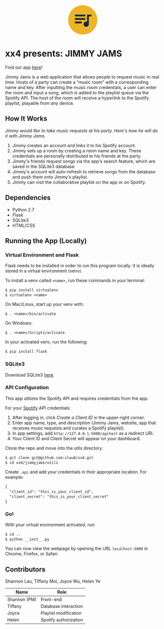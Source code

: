 <p align="center"><img src="jimmyjams/static/img/logo.png" width="100px"/></p>

# xx4 presents: JIMMY JAMS

Find our app [here](http://159.89.230.97/)!

Jimmy Jams is a web application that allows people to request music in real time. Hosts of a party can create a “music room” with a corresponding name and key. After inputting the music room credentials, a user can enter the room and input a song, which is added to the playlist queue via the Spotify API. The host of the room will receive a hyperlink to the Spotify playlist, playable from any device.

## How It Works
*Jimmy would like to take music requests at his party. Here's how he will do it with Jimmy Jams.*
1. Jimmy creates an account and links it to his Spotify account.
2. Jimmy sets up a room by creating a room name and key. These credentials are personally distributed to his friends at the party.
3. Jimmy's friends request songs via the app's search feature, which are saved in the SQLite3 database.
4. Jimmy's account will auto-refresh to retrieve songs from the database and push them onto Jimmy's playlist.
5. Jimmy can visit the collaborative playlist on the app or on Spotify.

## Dependencies
* Python 2.7
* Flask
* SQLite3
* HTML/CSS

## Running the App (Locally)
### Virtual Environment and Flask
Flask needs to be installed in order to run this program locally. It is ideally stored in a virtual environment (venv).

To install a venv called `<name>`, run these commands in your terminal:
```
$ pip install virtualenv
$ virtualenv <name>
```
On Mac/Linux, start up your venv with:
```
$ . <name>/bin/activate
```
On Windows:
```
$ . <name>/Scripts/activate
```
In your activated venv, run the following:
```
$ pip install flask
```

### SQLite3
Download SQLite3 [here](https://www.sqlite.org/download.html).

### API Configuration
This app utilizes the Spotify API and requires credentials from the app.

For your [Spotify](https://developer.spotify.com/dashboard/) API credentials:
1. After logging in, click *Create a Client ID* in the upper-right corner.
2. Enter app name, type, and description (Jimmy Jams, website, app that receives music requests and curates a Spotify playlist).
3. In app settings, add `http://127.0.0.1:5000/apitest` as a redirect URI.
3. Your Client ID and Client Secret will appear on your dashboard.

Clone the repo and move into the utils directory:
```
$ git clone git@github.com:slau8/xx4.git
$ cd xx4/jimmyjams/utils
```
Create ``` .api ``` and add your credentials in their appropriate location. For example:
```
{
  "client_id": "this_is_your_client_id",
  "client_secret": "this_is_your_client_secret"
}
```

### Go!
With your virtual environment activated, run:
```
$ cd ..
$ python __init__.py
```
You can now view the webpage by opening the URL `localhost:5000` in Chrome, Firefox, or Safari.

## Contributors
Shannon Lau, Tiffany Moi, Joyce Wu, Helen Ye

| Name         | Role                         |
| ------------ |------------------------------|
| Shannon (PM) | Front-end                    |
| Tiffany      | Database interaction         |
| Joyce        | Playlist modification        |
| Helen        | Spotify authorization        |
